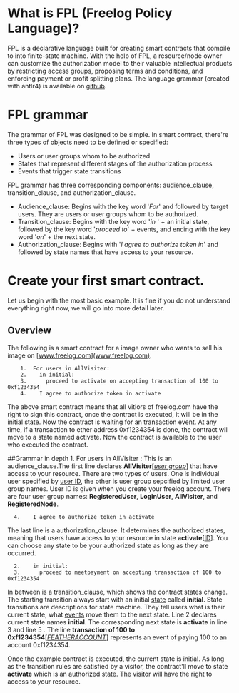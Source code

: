 
# What is FPL (Freelog Policy Language)?
  FPL is a declarative language built for creating smart contracts that compile to into finite-state machine. With the help of FPL, a resource/node owner can customize the authorization model to their valuable intellectual products by restricting access groups, proposing terms and conditions, and enforcing payment or profit splitting plans. The language grammar (created with antlr4) is available on [github](https://github.com/nergalyang/freelog-policy/blob/master/policy.g4).



# FPL grammar
  The grammar of FPL was designed to be simple. In smart contract, there're three types of objects need to be defined or specified:
   * Users or user groups whom to be authorized
   * States that represent different stages of the authorization process
   * Events that trigger state transitions

   FPL grammar has three corresponding components: audience_clause, transition_clause, and authorization_clause.

  * Audience_clause: Begins with the key word '*For*' and followed by target users. They are users or user groups whom to be authorized.
  * Transition_clause: Begins with the key word '*in* ' + an initial state, followed by the key word '*proceed to*' + events, and ending with the key word '*on*' + the next state.
  * Authorization_clause: Begins with '*I agree to authorize token in*' and followed by state names that have access to your resource.

# Create your first smart contract.

  Let us begin with the most basic example. It is fine if you do not understand everything right now, we will go into more detail later.
  ## Overview
  The following is a smart contract for a image owner who wants to sell his image on  [www.freelog.com](www.freelog.com).
```
    1.  For users in AllVisiter:
    2.    in initial:
    3.      proceed to activate on accepting transaction of 100 to 0xf1234354
    4.    I agree to authorize token in activate
```
The above smart contract means that all vitiors of freelog.com have the right to sign this contract, once the contract is executed, it will be in the initial state. Now the contract is waiting for an transaction event. At any time, if a transaction to ether address 0xf1234354 is done, the contract will move to a state named activate. Now the contract is available to the user who executed the contract.

##Grammar in depth
      1.  For users in AllVisiter :
  This is an audience_clause.The first line declares **AllVisiter**[[*user group*](www.freelog.com)] that have access to your resource. There are two types of users. One is individual user specified by [user ID](www.freelog.com), the other is user group sepcified by limited user group names. User ID is given when you create your freelog account. There are four user group names: **RegisteredUser**, **LoginUser**, **AllVisiter**, and **RegisteredNode**.

      4.    I agree to authorize token in activate
  The last line is a authorization_clause. It determines the authorized states, meaning that users have access to your resource in state **activate**[[ID](www.freelog.com)]. You can choose any state to be your authorized state as long as they are occurred.
  ```
    2.    in initial:
    3.      proceed to meetpayment on accepting transaction of 100 to 0xf1234354
```

  In between is a transition_clause, which shows the contract states change. The starting transition always start with an initial [state]() called **initial**. State transitions are descriptions for state machine. They tell users what is their current state, what [events]() move them to the next state. Line 2 declares current state names **initial**. The corresponding next state is **activate** in line 3 and line 5  .  The line **transaction of 100 to 0xf1234354**[[*FEATHERACCOUNT*](www.freelog.com)] represents an event of
  paying 100 to an account 0xf1234354.

  Once the example contract is executed, the current state is initial. As long as the transition rules are satisfied by a visitor, the contract'll move to state **activate** which is an authorized state. The visitor will have the right to access to your resource.
